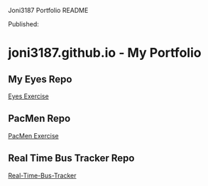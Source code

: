Joni3187 Portfolio README
 
<date> Published:
# joni3187.github.io  -  My Portfolio

## My Eyes Repo
<a href="http://joni3187.github.io/eyes">Eyes Exercise</a>

## PacMen Repo
<a href="https://joni3187.github.io/PacMen">PacMen Exercise</a>

## Real Time Bus Tracker Repo
<a href="https://joni3187.github.io/Real-Time-Bus-Tracker/">Real-Time-Bus-Tracker</a>

